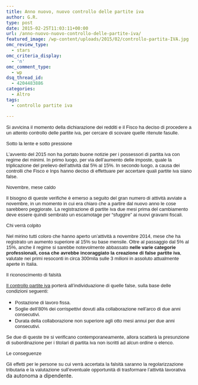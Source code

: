 ```yaml
---
title: Anno nuovo, nuovo controllo delle partite iva
author: G.R.
type: post
date: 2015-02-25T11:03:11+00:00
url: /anno-nuovo-nuovo-controllo-delle-partite-iva/
featured_image: /wp-content/uploads/2015/02/controllo-partita-IVA.jpg
omc_review_type:
  - stars
omc_criteria_display:
  - 'n'
omc_comment_type:
  - wp
dsq_thread_id:
  - 4204483886
categories:
  - Altro
tags:
  - controllo partite iva

---
```

<!--CusAdsVi1-->

<span style="font-family: Calibri,sans-serif"><span style="font-size: small">Si avvicina il momento della dichiarazione dei redditi e il Fisco ha deciso di procedere a un attento controllo delle partite iva, per cercare di scovare quelle ritenute fasulle. </span></span>

<span style="font-family: Calibri,sans-serif"><span style="font-size: small">Sotto la lente e sotto pressione</span></span>

<span style="font-family: Calibri,sans-serif"><span style="font-size: small">L’avvento del 2015 non ha portato buone notizie per i possessori di partita iva con regime dei minimi. In primo luogo, per via dell’aumento delle imposte, quale la triplicazione del prelievo dell’attività dal 5% al 15%. In secondo luogo, a causa dei controlli che Fisco e Inps hanno deciso di effettuare per accertare quali partite iva siano false. </span></span>

<span style="font-family: Calibri,sans-serif"><span style="font-size: small">Novembre, mese caldo</span></span>

<span style="font-family: Calibri,sans-serif"><span style="font-size: small">Il bisogno di queste verifiche è emerso a seguito del gran numero di attività avviate a novembre, in un momento in cui era chiaro che a partire dal nuovo anno le cose sarebbero peggiorate. La registrazione di partite iva due mesi prima del cambiamento deve essere quindi sembrato un escamotage per “sfuggire” ai nuovi gravami fiscali. </span></span>

<span style="font-family: Calibri,sans-serif"><span style="font-size: small">Chi verrà colpito</span></span>

<span style="font-family: Calibri,sans-serif"><span style="font-size: small">Nel mirino tutti coloro che hanno aperto un’attività a novembre 2014, mese che ha registrato un aumento superiore al 15% su base mensile. Oltre al passaggio dal 5% al 15%, anche il regime si sarebbe notevolmente abbassato </span></span>**<span style="font-family: Calibri,sans-serif"><span style="font-size: small">nelle varie categorie professionali, cosa che avrebbe incoraggiato la creazione di false partite iva</span></span>**<span style="font-family: Calibri,sans-serif"><span style="font-size: small">, valutate nei primi resoconti in circa 300mila sulle 3 milioni in assoluto attualmente aperte in Italia.</span></span>

<span style="font-family: Calibri,sans-serif"><span style="font-size: small">Il riconoscimento di falsità</span></span>

<span style="color: #0000ff"><span style="text-decoration: underline"><a href="http://www.visureinrete.it/01_informazioni_sui_servizi/controllo_Partita_IVA_Imprese.asp"><span style="font-family: Calibri,sans-serif"><span style="font-size: small">Il controllo partite iva</span></span></a></span></span><span style="font-family: Calibri,sans-serif"><span style="font-size: small"> porterà all’individuazione di quelle false, sulla base delle condizioni seguenti: </span></span>

  * <span style="font-family: Calibri,sans-serif"><span style="font-size: small">Postazione di lavoro fissa.</span></span>
  * <span style="font-family: Calibri,sans-serif"><span style="font-size: small">Soglie dell’80% dei corrispettivi dovuti alla collaborazione nell’arco di due anni consecutivi.</span></span>
  * <span style="font-family: Calibri,sans-serif"><span style="font-size: small">Durata della collaborazione non superiore agli otto mesi annui per due anni consecutivi.</span></span>

<span style="font-family: Calibri,sans-serif"><span style="font-size: small">Se due di queste tre si verificano contemporaneamente, allora scatterà la presunzione di subordinazione per i titolari di partita iva non iscritti ad alcun ordine o elenco. </span></span>

<span style="font-family: Calibri,sans-serif"><span style="font-size: small">Le conseguenze</span></span>

<span style="font-family: Calibri,sans-serif"><span style="font-size: small">Gli effetti per le persone su cui verrà accertata la falsità saranno la regolarizzazione tributaria e la valutazione sull’eventuale opportunità di trasformare l’attività lavorativa</span></span> da autonoma a dipendente.

<div style="font-size: 0px; height: 0px; line-height: 0px; margin: 0; padding: 0; clear: both;">
</div>